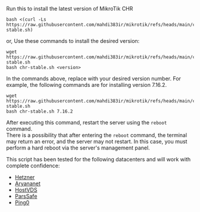 Run this to install the latest version of MikroTik CHR
```
bash <(curl -Ls https://raw.githubusercontent.com/mahdi383ir/mikrotik/refs/heads/main/chr-stable.sh)
```
or, Use these commands to install the desired version:
```
wget https://raw.githubusercontent.com/mahdi383ir/mikrotik/refs/heads/main/chr-stable.sh
bash chr-stable.sh <version>
```
In the commands above, replace <version> with your desired version number. For example, the following commands are for installing version 7.16.2.
```
wget https://raw.githubusercontent.com/mahdi383ir/mikrotik/refs/heads/main/chr-stable.sh
bash chr-stable.sh 7.16.2
```
After executing this command, restart the server using the `reboot` command.  
There is a possibility that after entering the `reboot` command, the terminal may return an error, and the server may not restart. In this case, you must perform a hard reboot via the server's management panel.

This script has been tested for the following datacenters and will work with complete confidence:
- [Hetzner](https://www.hetzner.com)
- [Aryananet](https://my.aryananet.com)
- [HostVDS](https://hostvds.com)
- [ParsSafe](https://parssafe.com)
- [Ping0](https://ping0.network)

